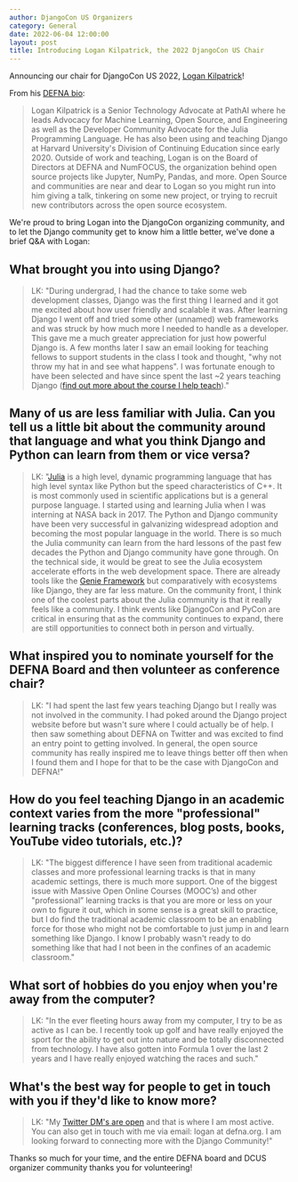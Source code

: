 ```yaml
---
author: DjangoCon US Organizers
category: General
date: 2022-06-04 12:00:00
layout: post
title: Introducing Logan Kilpatrick, the 2022 DjangoCon US Chair
---
```


Announcing our chair for DjangoCon US 2022, [Logan Kilpatrick](https://twitter.com/OfficialLoganK)!

From his [DEFNA bio](https://www.defna.org/about/):
> Logan Kilpatrick is a Senior Technology Advocate at PathAI where he leads Advocacy for Machine Learning, Open Source, and Engineering as well as the Developer Community Advocate for the Julia Programming Language. He has also been using and teaching Django at Harvard University's Division of Continuing Education since early 2020. Outside of work and teaching, Logan is on the Board of Directors at DEFNA and NumFOCUS, the organization behind open source projects like Jupyter, NumPy, Pandas, and more. Open Source and communities are near and dear to Logan so you might run into him giving a talk, tinkering on some new project, or trying to recruit new contributors across the open source ecosystem.

We're proud to bring Logan into the DjangoCon organizing community, and to let the Django community get to know him a little better, we've done a brief Q&A with Logan:

## What brought you into using Django?

> LK: "During undergrad, I had the chance to take some web development classes, Django was the first thing I learned and it got me excited about how user friendly and scalable it was. After learning Django I went off and tried some other (unnamed) web frameworks and was struck by how much more I needed to handle as a developer. This gave me a much greater appreciation for just how powerful Django is. A few months later I saw an email looking for teaching fellows to support students in the class I took and thought, "why not throw my hat in and see what happens". I was fortunate enough to have been selected and have since spent the last ~2 years teaching Django ([find out more about the course I help teach](https://cs50.harvard.edu/summer/web/2022/))."

## Many of us are less familiar with Julia. Can you tell us a little bit about the community around that language and what you think Django and Python can learn from them or vice versa?

> LK: "[Julia](https://julialang.org) is a high level, dynamic programming language that has high level syntax like Python but the speed characteristics of C++. It is most commonly used in scientific applications but is a general purpose language. I started using and learning Julia when I was interning at NASA back in 2017. The Python and Django community have been very successful in galvanizing widespread adoption and becoming the most popular language in the world. There is so much the Julia community can learn from the hard lessons of the past few decades the Python and Django community have gone through. On the technical side, it would be great to see the Julia ecosystem accelerate efforts in the web development space. There are already tools like the [Genie Framework](https://genieframework.com) but comparatively with ecosystems like Django, they are far less mature. On the community front, I think one of the coolest parts about the Julia community is that it really feels like a community. I think events like DjangoCon and PyCon are critical in ensuring that as the community continues to expand, there are still opportunities to connect both in person and virtually. 

## What inspired you to nominate yourself for the DEFNA Board and then volunteer as conference chair?

> LK: "I had spent the last few years teaching Django but I really was not involved in the community. I had poked around the Django project website before but wasn't sure where I could actually be of help. I then saw something about DEFNA on Twitter and was excited to find an entry point to getting involved. In general, the open source community has really inspired me to leave things better off then when I found them and I hope for that to be the case with DjangoCon and DEFNA!"

## How do you feel teaching Django in an academic context varies from the more "professional" learning tracks (conferences, blog posts, books, YouTube video tutorials, etc.)?

> LK: "The biggest difference I have seen from traditional academic classes and more professional learning tracks is that in many academic settings, there is much more support. One of the biggest issue with Massive Open Online Courses (MOOC’s) and other "professional” learning tracks is that you are more or less on your own to figure it out, which in some sense is a great skill to practice, but I do find the traditional academic classroom to be an enabling force for those who might not be comfortable to just jump in and learn something like Django. I know I probably wasn't ready to do something like that had I not been in the confines of an academic classroom."

## What sort of hobbies do you enjoy when you're away from the computer?

> LK: "In the ever fleeting hours away from my computer, I try to be as active as I can be. I recently took up golf and have really enjoyed the sport for the ability to get out into nature and be totally disconnected from technology. I have also gotten into Formula 1 over the last 2 years and I have really enjoyed watching the races and such."

## What's the best way for people to get in touch with you if they'd like to know more?

> LK: "My [Twitter DM's are open](https://twitter.com/OfficialLoganK) and that is where I am most active. You can also get in touch with me via email: logan at defna.org. I am looking forward to connecting more with the Django Community!" 

Thanks so much for your time, and the entire DEFNA board and DCUS organizer community thanks you for volunteering!

